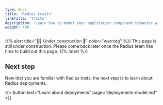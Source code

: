 ```yaml
---
type: docs
title: "Radius traits"
linkTitle: "Traits"
description: "Learn how to model your application component behavior with Radius traits."
weight: 400
---
```


{{% alert title="👷‍♂️ Under construction 🚧" color="warning" %}}
This page is still under construction. Please come back later once the Radius team has time to build out this page.
{{% /alert %}}

## Next step

Now that you are familiar with Radius traits, the next step is to learn about Radius deployments.

{{< button text="Learn about depoyments" page="deployments-model.md" >}}
